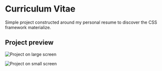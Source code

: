 # Curriculum Vitae
Simple project constructed around my personal resume to discover the CSS framework materialize.
## Project preview
![Project on large screen](https://image.noelshack.com/fichiers/2017/18/1493848713-capture-d-ecran-2017-05-03-a-23-54-57.png "Curriculum Vitae project on large screen")

![Project on small screen](https://image.noelshack.com/fichiers/2017/18/1493848713-capture-d-ecran-2017-05-03-a-23-54-57.png "Curriculum Vitae project on small screen")
